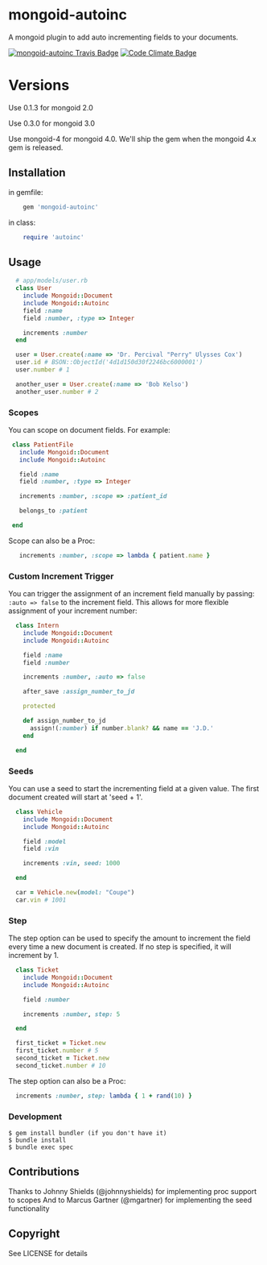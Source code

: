# mongoid-autoinc

A mongoid plugin to add auto incrementing fields to your documents.

[![mongoid-autoinc Travis Badge](https://secure.travis-ci.org/80beans/mongoid-autoinc.png)](http://travis-ci.org/#!/80beans/mongoid-autoinc)
[![Code Climate Badge](https://codeclimate.com/badge.png)](https://codeclimate.com/github/80beans/mongoid-autoinc)

# Versions

Use 0.1.3 for mongoid 2.0

Use 0.3.0 for mongoid 3.0

Use mongoid-4 for mongoid 4.0.
We'll ship the gem when the mongoid 4.x gem is released.

## Installation

in gemfile:

``` ruby
    gem 'mongoid-autoinc'
```

in class:

``` ruby
    require 'autoinc'
```

## Usage

``` ruby
  # app/models/user.rb
  class User
    include Mongoid::Document
    include Mongoid::Autoinc
    field :name
    field :number, :type => Integer

    increments :number
  end

  user = User.create(:name => 'Dr. Percival "Perry" Ulysses Cox')
  user.id # BSON::ObjectId('4d1d150d30f2246bc6000001')
  user.number # 1

  another_user = User.create(:name => 'Bob Kelso')
  another_user.number # 2
```

### Scopes

You can scope on document fields. For example:

``` ruby
 class PatientFile
   include Mongoid::Document
   include Mongoid::Autoinc

   field :name
   field :number, :type => Integer

   increments :number, :scope => :patient_id

   belongs_to :patient

 end
```

Scope can also be a Proc:

``` ruby
   increments :number, :scope => lambda { patient.name }
```

### Custom Increment Trigger

You can trigger the assignment of an increment field manually by passing:
`:auto => false` to the increment field.
This allows for more flexible assignment of your increment number:

``` ruby
  class Intern
    include Mongoid::Document
    include Mongoid::Autoinc

    field :name
    field :number

    increments :number, :auto => false

    after_save :assign_number_to_jd

    protected

    def assign_number_to_jd
      assign!(:number) if number.blank? && name == 'J.D.'
    end

  end
```

### Seeds

You can use a seed to start the incrementing field at a given value. The first
document created will start at 'seed + 1'.

``` ruby
  class Vehicle
    include Mongoid::Document
    include Mongoid::Autoinc

    field :model
    field :vin

    increments :vin, seed: 1000

  end

  car = Vehicle.new(model: "Coupe")
  car.vin # 1001
```

### Step

The step option can be used to specify the amount to increment the field every
time a new document is created. If no step is specified, it will increment by
1.

``` ruby
  class Ticket
    include Mongoid::Document
    include Mongoid::Autoinc

    field :number

    increments :number, step: 5

  end
```
``` ruby
  first_ticket = Ticket.new
  first_ticket.number # 5
  second_ticket = Ticket.new
  second_ticket.number # 10
```

The step option can also be a Proc:

``` ruby
  increments :number, step: lambda { 1 + rand(10) }
```

### Development

```
$ gem install bundler (if you don't have it)
$ bundle install
$ bundle exec spec
```

## Contributions

Thanks to Johnny Shields (@johnnyshields) for implementing proc support to scopes
And to Marcus Gartner (@mgartner) for implementing the seed functionality

## Copyright

See LICENSE for details
